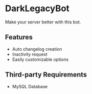 # DarkLegacyBot

Make your server better with this bot.

## Features

- Auto changelog creation
- Inactivity request
- Easily customizable options

## Third-party Requirements

- MySQL Database
